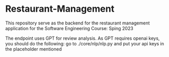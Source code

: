 # Restaurant-Management

This repository serve as the backend for the restaurant management application for the Software Engineering Course:
Sping 2023

The endpoint uses GPT for review analysis. As GPT requires openai keys, you should do the following:
go to ./core/nlp/nlp.py and put your api keys in the placeholder mentioned